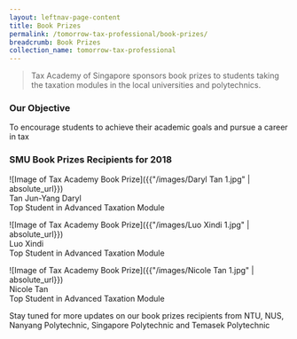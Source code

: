 ```yaml
---
layout: leftnav-page-content
title: Book Prizes
permalink: /tomorrow-tax-professional/book-prizes/
breadcrumb: Book Prizes
collection_name: tomorrow-tax-professional
---
```


> Tax Academy of Singapore sponsors book prizes to students taking the taxation modules in the local universities and polytechnics. 


### **Our Objective**

To encourage students to achieve their academic goals and pursue a career in tax

### **SMU Book Prizes Recipients for 2018**

![Image of Tax Academy Book Prize]({{"/images/Daryl Tan 1.jpg" | absolute_url}})<br>
Tan Jun-Yang Daryl<br>
Top Student in Advanced Taxation Module<br>

![Image of Tax Academy Book Prize]({{"/images/Luo Xindi 1.jpg" | absolute_url}})<br>
Luo Xindi<br>
Top Student in Advanced Taxation Module<br>

![Image of Tax Academy Book Prize]({{"/images/Nicole Tan 1.jpg" | absolute_url}})<br>
Nicole Tan<br>
Top Student in Advanced Taxation Module<br>


Stay tuned for more updates on our book prizes recipients from NTU, NUS, Nanyang Polytechnic, Singapore Polytechnic and Temasek Polytechnic 
